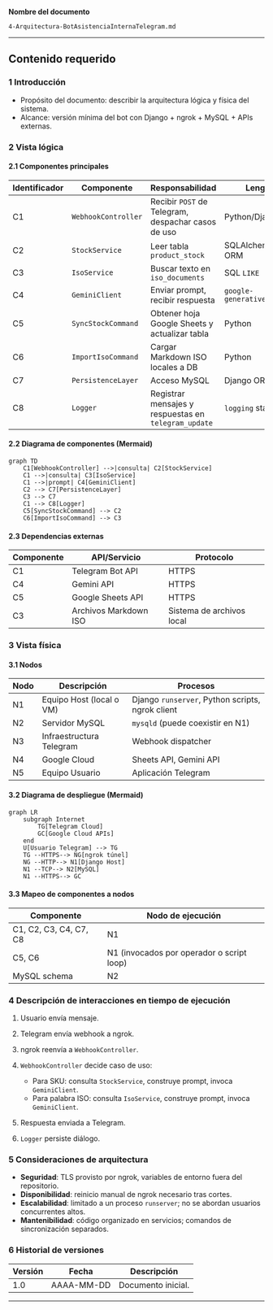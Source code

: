 **Nombre del documento**

`4-Arquitectura-BotAsistenciaInternaTelegram.md`

---

## Contenido requerido

### 1  Introducción

* Propósito del documento: describir la arquitectura lógica y física del sistema.
* Alcance: versión mínima del bot con Django + ngrok + MySQL + APIs externas.

### 2  Vista lógica

#### 2.1 Componentes principales

| Identificador | Componente          | Responsabilidad                                      | Lenguaje              |
| ------------- | ------------------- | ---------------------------------------------------- | --------------------- |
| C1            | `WebhookController` | Recibir `POST` de Telegram, despachar casos de uso   | Python/Django         |
| C2            | `StockService`      | Leer tabla `product_stock`                           | SQLAlchemy/Django ORM |
| C3            | `IsoService`        | Buscar texto en `iso_documents`                      | SQL `LIKE`            |
| C4            | `GeminiClient`      | Enviar prompt, recibir respuesta                     | `google-generativeai` |
| C5            | `SyncStockCommand`  | Obtener hoja Google Sheets y actualizar tabla        | Python                |
| C6            | `ImportIsoCommand`  | Cargar Markdown ISO locales a DB                     | Python                |
| C7            | `PersistenceLayer`  | Acceso MySQL                                         | Django ORM            |
| C8            | `Logger`            | Registrar mensajes y respuestas en `telegram_update` | `logging` standard    |

#### 2.2 Diagrama de componentes (Mermaid)

```mermaid
graph TD
    C1[WebhookController] -->|consulta| C2[StockService]
    C1 -->|consulta| C3[IsoService]
    C1 -->|prompt| C4[GeminiClient]
    C2 --> C7[PersistenceLayer]
    C3 --> C7
    C1 --> C8[Logger]
    C5[SyncStockCommand] --> C2
    C6[ImportIsoCommand] --> C3
```

#### 2.3 Dependencias externas

| Componente | API/Servicio          | Protocolo                 |
| ---------- | --------------------- | ------------------------- |
| C1         | Telegram Bot API      | HTTPS                     |
| C4         | Gemini API            | HTTPS                     |
| C5         | Google Sheets API     | HTTPS                     |
| C3         | Archivos Markdown ISO | Sistema de archivos local |

### 3  Vista física

#### 3.1 Nodos

| Nodo | Descripción              | Procesos                                         |
| ---- | ------------------------ | ------------------------------------------------ |
| N1   | Equipo Host (local o VM) | Django `runserver`, Python scripts, ngrok client |
| N2   | Servidor MySQL           | `mysqld` (puede coexistir en N1)                 |
| N3   | Infraestructura Telegram | Webhook dispatcher                               |
| N4   | Google Cloud             | Sheets API, Gemini API                           |
| N5   | Equipo Usuario           | Aplicación Telegram                              |

#### 3.2 Diagrama de despliegue (Mermaid)

```mermaid
graph LR
    subgraph Internet
        TG[Telegram Cloud]
        GC[Google Cloud APIs]
    end
    U[Usuario Telegram] --> TG
    TG --HTTPS--> NG[ngrok túnel]
    NG --HTTP--> N1[Django Host]
    N1 --TCP--> N2[MySQL]
    N1 --HTTPS--> GC
```

#### 3.3 Mapeo de componentes a nodos

| Componente             | Nodo de ejecución                         |
| ---------------------- | ----------------------------------------- |
| C1, C2, C3, C4, C7, C8 | N1                                        |
| C5, C6                 | N1 (invocados por operador o script loop) |
| MySQL schema           | N2                                        |

### 4  Descripción de interacciones en tiempo de ejecución

1. Usuario envía mensaje.
2. Telegram envía webhook a ngrok.
3. ngrok reenvía a `WebhookController`.
4. `WebhookController` decide caso de uso:

   * Para SKU: consulta `StockService`, construye prompt, invoca `GeminiClient`.
   * Para palabra ISO: consulta `IsoService`, construye prompt, invoca `GeminiClient`.
5. Respuesta enviada a Telegram.
6. `Logger` persiste diálogo.

### 5  Consideraciones de arquitectura

* **Seguridad**: TLS provisto por ngrok, variables de entorno fuera del repositorio.
* **Disponibilidad**: reinicio manual de ngrok necesario tras cortes.
* **Escalabilidad**: limitado a un proceso `runserver`; no se abordan usuarios concurrentes altos.
* **Mantenibilidad**: código organizado en servicios; comandos de sincronización separados.

### 6  Historial de versiones

| Versión | Fecha      | Descripción        |
| ------- | ---------- | ------------------ |
| 1.0     | AAAA-MM-DD | Documento inicial. |

---
